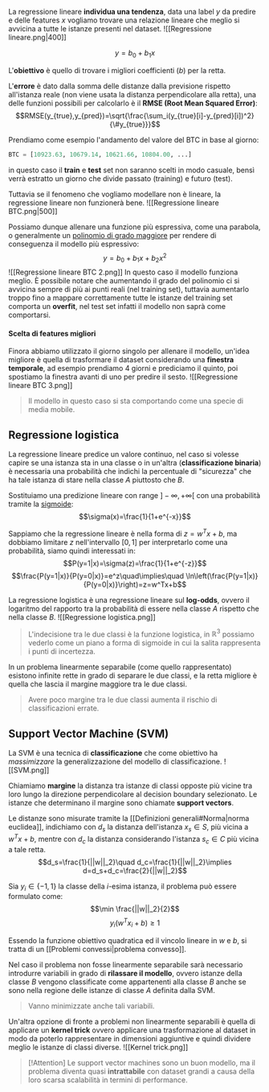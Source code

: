La regressione lineare **individua una tendenza**, data una label $y$ da predire e delle features $x$ vogliamo trovare una relazione lineare che meglio si avvicina a tutte le istanze presenti nel dataset.
![[Regressione lineare.png|400]]

$$y=b_0+b_1x$$

L'**obiettivo** è quello di trovare i migliori coefficienti ($b$) per la retta.

L'**errore** è dato dalla somma delle distanze dalla previsione rispetto all'istanza reale (non viene usata la distanza perpendicolare alla retta), una delle funzioni possibili per calcolarlo è il **RMSE (Root Mean Squared Error)**:
$$RMSE(y_{true},y_{pred})=\sqrt{\frac{\sum_i(y_{true}[i]-y_{pred}[i])^2}{\#y_{true}}}$$

Prendiamo come esempio l'andamento del valore del BTC in base al giorno:
```python
BTC = [10923.63, 10679.14, 10621.66, 10804.00, ...]
```

in questo caso il **train** e **test** set non saranno scelti in modo casuale, bensì verrà estratto un giorno che divide passato (training) e futuro (test).

Tuttavia se il fenomeno che vogliamo modellare non è lineare, la regressione lineare non funzionerà bene.
![[Regressione lineare BTC.png|500]]

Possiamo dunque allenare una funzione più espressiva, come una parabola, o generalmente un <u>polinomio di grado maggiore</u> per rendere di conseguenza il modello più espressivo:
$$y=b_0+b_1x+b_2x^2$$
![[Regressione lineare BTC 2.png]]
In questo caso il modello funziona meglio.
È possibile notare che aumentando il grado del polinomio ci si avvicina sempre di più ai punti reali (nel training set), tuttavia aumentarlo troppo fino a mappare correttamente tutte le istanze del training set comporta un **overfit**, nel test set infatti il modello non saprà come comportarsi.

#### Scelta di features migliori
Finora abbiamo utilizzato il giorno singolo per allenare il modello, un'idea migliore è quella di trasformare il dataset considerando una **finestra temporale**, ad esempio prendiamo $4$ giorni e prediciamo il quinto, poi spostiamo la finestra avanti di uno per predire il sesto.
![[Regressione lineare BTC 3.png]]

>Il modello in questo caso si sta comportando come una specie di media mobile.

## Regressione logistica
La regressione lineare predice un valore continuo, nel caso si volesse capire se una istanza sta in una classe o in un'altra (**classificazione binaria**) è necessaria una probabilità che indichi la percentuale di "sicurezza" che ha tale istanza di stare nella classe $A$ piuttosto che $B$.

Sostituiamo una predizione lineare con range $]-\infty,+\infty[$ con una probabilità tramite la [sigmoide](https://en.wikipedia.org/wiki/Sigmoid_function):
$$\sigma(x)=\frac{1}{1+e^{-x}}$$

Sappiamo che la regressione lineare è nella forma di $z=w^Tx+b$, ma dobbiamo limitare $z$ nell'intervallo $[0,1]$ per interpretarlo come una probabilità, siamo quindi interessati in:
$$P(y=1|x)=\sigma(z)=\frac{1}{1+e^{-z}}$$
$$\frac{P(y=1|x)}{P(y=0|x)}=e^z\quad\implies\quad \ln\left(\frac{P(y=1|x)}{P(y=0|x)}\right)=z=w^Tx+b$$

La regressione logistica è una regressione lineare sul **log-odds**, ovvero il logaritmo del rapporto tra la probabilità di essere nella classe $A$ rispetto che nella classe $B$.
![[Regressione logistica.png]]

>L'indecisione tra le due classi è la funzione logistica, in $\mathbb{R}^3$ possiamo vederlo come un piano a forma di sigmoide in cui la salita rappresenta i punti di incertezza.

In un problema linearmente separabile (come quello rappresentato) esistono infinite rette in grado di separare le due classi, e la retta migliore è quella che lascia il margine maggiore tra le due classi.
>Avere poco margine tra le due classi aumenta il rischio di classificazioni errate.


## Support Vector Machine (SVM)
La SVM è una tecnica di **classificazione** che come obiettivo ha _massimizzare_ la generalizzazione del modello di classificazione.
![[SVM.png]]

Chiamiamo **margine** la distanza tra istanze di classi opposte più vicine tra loro lungo la direzione perpendicolare al decision boundary selezionato.
Le istanze che determinano il margine sono chiamate **support vectors**.

Le distanze sono misurate tramite la [[Definizioni generali#Norma|norma euclidea]], indichiamo con $d_s$ la distanza dell'istanza $x_s\in S$, più vicina a $w^Tx+b$, mentre con $d_c$ la distanza considerando l'istanza $s_c\in C$ più vicina a tale retta.
$$d_s=\frac{1}{||w||_2}\quad d_c=\frac{1}{||w||_2}\implies d=d_s+d_c=\frac{2}{||w||_2}$$

Sia $y_i\in\{-1,1\}$ la classe della $i$-esima istanza, il problema può essere formulato come:
$$\min \frac{||w||_2}{2}$$
$$y_i(w^Tx_i+b)\geq 1$$

Essendo la funzione obiettivo quadratica ed il vincolo lineare in $w$ e $b$, si tratta di un [[Problemi convessi|problema convesso]].

Nel caso il problema non fosse linearmente separabile sarà necessario introdurre variabili in grado di **rilassare il modello**, ovvero istanze della classe $B$ vengono classificate come appartenenti alla classe $B$ anche se sono nella regione delle istanze di classe $A$ definita dalla SVM.
>Vanno minimizzate anche tali variabili.

Un'altra opzione di fronte a problemi non linearmente separabili è quella di applicare un **kernel trick** ovvero applicare una trasformazione al dataset in modo da poterlo rappresentare in dimensioni aggiuntive e quindi dividere meglio le istanze di classi diverse.
![[Kernel trick.png]]

>[!Attention]
>Le support vector machines sono un buon modello, ma il problema diventa quasi **intrattabile** con dataset grandi a causa della loro scarsa scalabilità in termini di performance.

